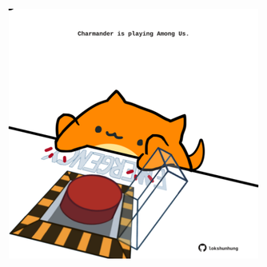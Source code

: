 <!-- built at 17/02/2021, 14:01:33 UTC -->
<p align="center">
  <img width="500" height="500" src="./ReadmeImage.svg">
</p>
